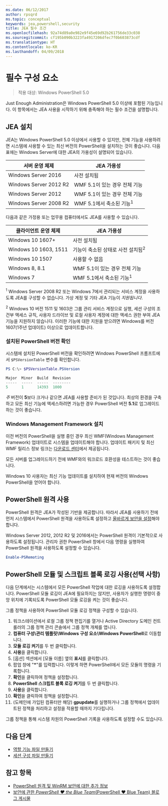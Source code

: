 ```yaml
---
ms.date: 06/12/2017
author: rpsqrd
ms.topic: conceptual
keywords: jea,powershell,security
title: JEA 필수 조건
ms.openlocfilehash: 92a74d89a0e982e9f45e69d92b261756de33c038
ms.sourcegitcommit: cf195b090b3223fa4917206dfec7f0b603873cdf
ms.translationtype: HT
ms.contentlocale: ko-KR
ms.lasthandoff: 04/09/2018
---
```

# <a name="prerequisites"></a>필수 구성 요소

> 적용 대상: Windows PowerShell 5.0

Just Enough Administration은 Windows PowerShell 5.0 이상에 포함된 기능입니다.
이 항목에서는 JEA 사용을 시작하기 위해 충족해야 하는 필수 조건을 설명합니다.

## <a name="install-jea"></a>JEA 설치

JEA는 Windows PowerShell 5.0 이상에서 사용할 수 있지만, 전체 기능을 사용하려면 시스템에 사용할 수 있는 최신 버전의 PowerShell을 설치하는 것이 좋습니다.
다음 표에는 Windows Server에 대한 JEA의 가용성이 설명되어 있습니다.

서버 운영 체제   | JEA 가용성
--------------------------|--------------------------------
Windows Server 2016       | 사전 설치됨
Windows Server 2012 R2    | WMF 5.1이 있는 경우 전체 기능
Windows Server 2012       | WMF 5.1이 있는 경우 전체 기능
Windows Server 2008 R2    | WMF 5.1에서 축소된 기능<sup>1</sup>

다음과 같은 가정용 또는 업무용 컴퓨터에서도 JEA를 사용할 수 있습니다.

클라이언트 운영 체제   | JEA 가용성
--------------------------|-----------------------------------------------------
Windows 10 1607+          | 사전 설치됨
Windows 10 1603, 1511     | 기능이 축소된 상태로 사전 설치됨<sup>2</sup>
Windows 10 1507           | 사용할 수 없음
Windows 8, 8.1            | WMF 5.1이 있는 경우 전체 기능
Windows 7                 | WMF 5.1에서 축소된 기능<sup>1</sup>

<sup>1</sup> Windows Server 2008 R2 또는 Windows 7에서 관리되는 서비스 계정을 사용하도록 JEA를 구성할 수 없습니다.
가상 계정 및 기타 JEA 기능이 *지원됩니다*.

<sup>2</sup> Windows 10 버전 1511 및 1603은 그룹 관리 서비스 계정으로 실행, 세션 구성의 조건부 액세스 규칙, 사용자 드라이브 및 로컬 사용자 계정에 대한 액세스 권한 부여 JEA 기능을 지원하지 않습니다.
이러한 기능에 대한 지원을 받으려면 Windows를 버전 1607(1주년 업데이트) 이상으로 업데이트합니다.

### <a name="check-which-version-of-powershell-is-installed"></a>설치된 PowerShell 버전 확인

시스템에 설치된 PowerShell 버전을 확인하려면 Windows PowerShell 프롬프트에서 `$PSVersionTable` 변수를 확인합니다.

```powershell
PS C:\> $PSVersionTable.PSVersion

Major  Minor  Build  Revision
-----  -----  -----  --------
5      1      14393  1000
```

*주* 버전이 **5**보다 크거나 같으면 JEA를 사용할 준비가 된 것입니다.
최상의 환경을 구축하고 모든 최신 기능에 액세스하려면 가능한 경우 PowerShell 버전 **5.1**로 업그레이드하는 것이 좋습니다.

### <a name="install-windows-management-framework"></a>Windows Management Framework 설치

이전 버전의 PowerShell을 실행 중인 경우 최신 WMF(Windows Management Framework) 업데이트로 시스템을 업데이트해야 합니다.
업데이트 패키지 및 최신 WMF 릴리스 정보 링크는 [다운로드 센터](https://aka.ms/WMF5)에서 제공됩니다.

모든 서버를 업그레이드하기 전에 WMF와의 워크로드 호환성을 테스트하는 것이 좋습니다.

Windows 10 사용자는 최신 기능 업데이트를 설치하여 현재 버전의 Windows PowerShell을 얻어야 합니다.

## <a name="enable-powershell-remoting"></a>PowerShell 원격 사용

PowerShell 원격은 JEA가 작성된 기반을 제공합니다.
따라서 JEA를 사용하기 전에 먼저 시스템에서 PowerShell 원격을 사용하도록 설정하고 [올바르게 보안을 설정](https://msdn.microsoft.com/powershell/scripting/setup/winrmsecurity)해야 합니다.

Windows Server 2012, 2012 R2 및 2016에서는 PowerShell 원격이 기본적으로 사용하도록 설정됩니다.
관리자 권한 PowerShell 창에서 다음 명령을 실행하여 PowerShell 원격을 사용하도록 설정할 수 있습니다.

```powershell
Enable-PSRemoting
```

## <a name="enable-powershell-module-and-script-block-logging-optional"></a>PowerShell 모듈 및 스크립트 블록 로깅 사용(선택 사항)

다음 단계에서는 시스템에서 모든 PowerShell 작업에 대한 로깅을 사용하도록 설정합니다.
PowerShell 모듈 로깅이 JEA에 필요하지는 않지만, 사용자가 실행한 명령이 중앙 위치에 기록되도록 PowerShell 모듈 로깅을 켜는 것이 좋습니다.

그룹 정책을 사용하여 PowerShell 모듈 로깅 정책을 구성할 수 있습니다.

1. 워크스테이션에서 로컬 그룹 정책 편집기를 열거나 Active Directory 도메인 컨트롤러의 그룹 정책 관리 콘솔에서 그룹 정책 개체를 엽니다.
2. **컴퓨터 구성\\관리 템플릿\\Windows 구성 요소\\Windows PowerShell**로 이동합니다.
3. **모듈 로깅 켜기**를 두 번 클릭합니다.
4. **사용**을 클릭합니다.
5. [옵션] 섹션에서 [모듈 이름] 옆의 **표시**를 클릭합니다.
6. 팝업 창에 "**\***"를 입력합니다. 이렇게 하면 PowerShell에서 모든 모듈의 명령을 기록합니다.
7. **확인**을 클릭하여 정책을 설정합니다.
8. **PowerShell 스크립트 블록 로깅 켜기**를 두 번 클릭합니다.
9. **사용**을 클릭합니다.
10. **확인**을 클릭하여 정책을 설정합니다.
11. (도메인에 가입된 컴퓨터만 해당) **gpupdate**를 실행하거나 그룹 정책에서 업데이트된 정책을 처리하고 설정을 적용할 때까지 기다립니다.

그룹 정책을 통해 시스템 차원의 PowerShell 기록을 사용하도록 설정할 수도 있습니다.

## <a name="next-steps"></a>다음 단계

- [역할 기능 파일 만들기](role-capabilities.md)
- [세션 구성 파일 만들기](session-configurations.md)

## <a name="see-also"></a>참고 항목

- [PowerShell 원격 및 WinRM 보안에 대한 추가 정보](https://msdn.microsoft.com/powershell/scripting/setup/winrmsecurity)
- [보안에 관한 *PowerShell ♥ the Blue Team*(PowerShell ♥ Blue Team) 블로그 게시물](https://blogs.msdn.microsoft.com/powershell/2015/06/09/powershell-the-blue-team/)